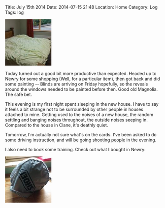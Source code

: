 Title: July 15th 2014
Date: 2014-07-15 21:48
Location: Home
Category: Log
Tags: log


<a href="/images/20140715-bed.jpg">![Bed!](/images/thumbs/thumbnail_square/20140715-bed.jpg)</a>

Today turned out a good bit more productive than expected. Headed up to Newry for some shopping (Well, for a particular item), then got back and did some painting --  Blinds are arriving on Friday hopefully, so the reveals around the windows needed to be painted before then. Good old Magnolia. The safe bet.

This evening is my first night spent sleeping in the new house. I have to say it feels a bit strange not to be surrounded by other people in houses attached to mine. Getting used to the noises of a new house, the random settling and banging noises throughout, the outside noises seeping in. Compared to the house in Clane, it's deathly quiet.

Tomorrow, I'm actually not sure what's on the cards. I've been asked to do some driving instruction, and will be going [shooting people] in the evening.

I also need to book some training. Check out what I bought in Newry:

<a href="/images/20140715-helmeh.jpg">![Helmet!](/images/thumbs/thumbnail_square/20140715-helmeh.jpg)</a>

  [shooting people]: https://www.irishairsoft.ie/

